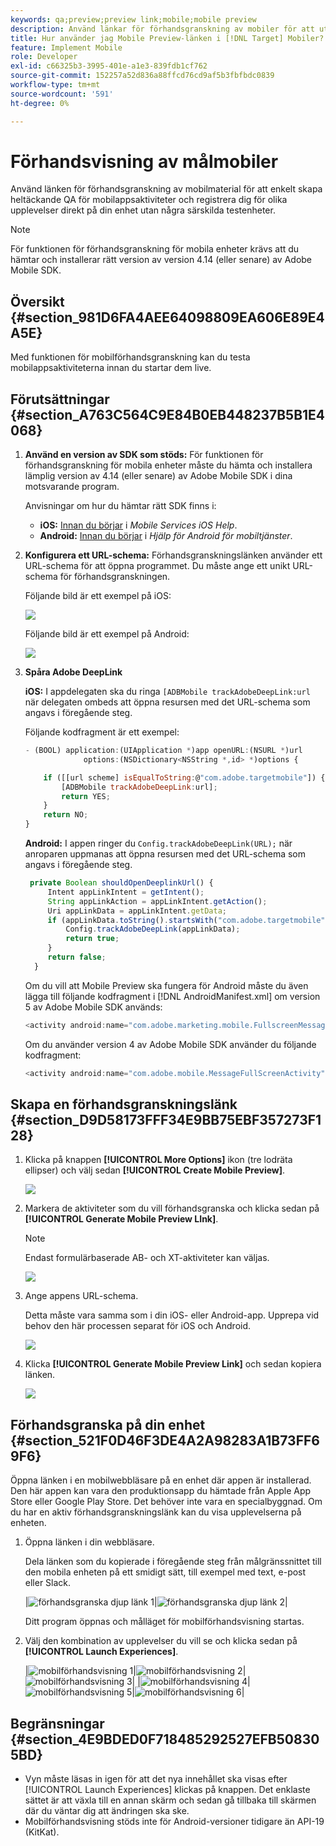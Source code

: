 ```yaml
---
keywords: qa;preview;preview link;mobile;mobile preview
description: Använd länkar för förhandsgranskning av mobiler för att utföra QA-åtgärder från början till slut för mobilappsaktiviteter. Ni kan registrera er för olika upplevelser utan särskilda testenheter.
title: Hur använder jag Mobile Preview-länken i [!DNL Target] Mobiler?
feature: Implement Mobile
role: Developer
exl-id: c66325b3-3995-401e-a1e3-839fdb1cf762
source-git-commit: 152257a52d836a88ffcd76cd9af5b3fbfbdc0839
workflow-type: tm+mt
source-wordcount: '591'
ht-degree: 0%

---
```


# Förhandsvisning av målmobiler

Använd länken för förhandsgranskning av mobilmaterial för att enkelt skapa heltäckande QA för mobilappsaktiviteter och registrera dig för olika upplevelser direkt på din enhet utan några särskilda testenheter.

>[!NOTE]
>
>För funktionen för förhandsgranskning för mobila enheter krävs att du hämtar och installerar rätt version av version 4.14 (eller senare) av Adobe Mobile SDK.

## Översikt {#section_981D6FA4AEE64098809EA606E89E4A5E}

Med funktionen för mobilförhandsgranskning kan du testa mobilappsaktiviteterna innan du startar dem live.

## Förutsättningar {#section_A763C564C9E84B0EB448237B5B1E4068}

1. **Använd en version av SDK som stöds:** För funktionen för förhandsgranskning för mobila enheter måste du hämta och installera lämplig version av 4.14 (eller senare) av Adobe Mobile SDK i dina motsvarande program.

   Anvisningar om hur du hämtar rätt SDK finns i:

   * **iOS:** [Innan du börjar](https://experienceleague.adobe.com/docs/mobile-services/ios/getting-started-ios/requirements.html) i *Mobile Services iOS Help*.
   * **Android:** [Innan du börjar](https://experienceleague.adobe.com/docs/mobile-services/android/getting-started-android/requirements.html) i *Hjälp för Android för mobiltjänster*.

1. **Konfigurera ett URL-schema:** Förhandsgranskningslänken använder ett URL-schema för att öppna programmet. Du måste ange ett unikt URL-schema för förhandsgranskningen.

   Följande bild är ett exempel på iOS:

   ![](assets/mobile-preview-url-scheme-ios.png)

   Följande bild är ett exempel på Android:

   ![](assets/Android_Deeplink.png)

1. **Spåra Adobe DeepLink**

   **iOS:** I appdelegaten ska du ringa `[ADBMobile trackAdobeDeepLink:url` när delegaten ombeds att öppna resursen med det URL-schema som angavs i föregående steg.

   Följande kodfragment är ett exempel:

   ```javascript
   - (BOOL) application:(UIApplication *)app openURL:(NSURL *)url 
                options:(NSDictionary<NSString *,id> *)options { 
   
       if ([[url scheme] isEqualToString:@"com.adobe.targetmobile"]) { 
           [ADBMobile trackAdobeDeepLink:url]; 
           return YES; 
       } 
       return NO; 
   } 
   ```

   **Android:** I appen ringer du `Config.trackAdobeDeepLink(URL);` när anroparen uppmanas att öppna resursen med det URL-schema som angavs i föregående steg.

   ```javascript
    private Boolean shouldOpenDeeplinkUrl() { 
        Intent appLinkIntent = getIntent(); 
        String appLinkAction = appLinkIntent.getAction(); 
        Uri appLinkData = appLinkIntent.getData; 
        if (appLinkData.toString().startsWith("com.adobe.targetmobile")) { 
            Config.trackAdobeDeepLink(appLinkData); 
            return true; 
        } 
        return false; 
     }
   ```

   Om du vill att Mobile Preview ska fungera för Android måste du även lägga till följande kodfragment i [!DNL AndroidManifest.xml] om version 5 av Adobe Mobile SDK används:

   ```javascript
   <activity android:name="com.adobe.marketing.mobile.FullscreenMessageActivity" />
   ```

   Om du använder version 4 av Adobe Mobile SDK använder du följande kodfragment:

   ```javascript
   <activity android:name="com.adobe.mobile.MessageFullScreenActivity" />
   ```

## Skapa en förhandsgranskningslänk {#section_D9D58173FFF34E9BB75EBF357273F128}

1. Klicka på knappen **[!UICONTROL More Options]** ikon (tre lodräta ellipser) och välj sedan **[!UICONTROL Create Mobile Preview]**.

   ![](assets/mobile-preview-create.png)

1. Markera de aktiviteter som du vill förhandsgranska och klicka sedan på **[!UICONTROL Generate Mobile Preview LInk]**.

   >[!NOTE]
   >
   >Endast formulärbaserade AB- och XT-aktiviteter kan väljas.

   ![](assets/mobile-preview-select-activities.png)

1. Ange appens URL-schema.

   Detta måste vara samma som i din iOS- eller Android-app. Upprepa vid behov den här processen separat för iOS och Android.

   ![](assets/mobile-preview-enter-url-scheme.png)

1. Klicka **[!UICONTROL Generate Mobile Preview Link]** och sedan kopiera länken.

   ![](assets/mobile-preview-generate-and-copy.png)

## Förhandsgranska på din enhet {#section_521F0D46F3DE4A2A98283A1B73FF69F6}

Öppna länken i en mobilwebbläsare på en enhet där appen är installerad. Den här appen kan vara den produktionsapp du hämtade från Apple App Store eller Google Play Store. Det behöver inte vara en specialbyggnad. Om du har en aktiv förhandsgranskningslänk kan du visa upplevelserna på enheten.

1. Öppna länken i din webbläsare.

   Dela länken som du kopierade i föregående steg från målgränssnittet till den mobila enheten på ett smidigt sätt, till exempel med text, e-post eller Slack.

   |![förhandsgranska djup länk 1](/help/main/c-target-mobile-app/assets/mobile-preview-open-deeplink.png)|![förhandsgranska djup länk 2](/help/main/c-target-mobile-app/assets/mobile-preview-open-app.png)|

   Ditt program öppnas och målläget för mobilförhandsvisning startas.

1. Välj den kombination av upplevelser du vill se och klicka sedan på **[!UICONTROL Launch Experiences]**.

   |![mobilförhandsvisning 1](/help/main/c-target-mobile-app/assets/mobile-preview-experience-selection-1.png)|![mobilförhandsvisning 2](/help/main/c-target-mobile-app/assets/mobile-preview-experience-result-1-france.png)|![mobilförhandsvisning 3](/help/main/c-target-mobile-app/assets/mobile-preview-experience-result-1-shipfree.png)| |![mobilförhandsvisning 4](/help/main/c-target-mobile-app/assets/mobile-preview-experience-selection-2.png)|![mobilförhandsvisning 5](/help/main/c-target-mobile-app/assets/mobile-preview-experience-result-2-aus.png)|![mobilförhandsvisning 6](/help/main/c-target-mobile-app/assets/mobile-preview-experience-result-2-10off.png)|

## Begränsningar {#section_4E9BDED0F718485292527EFB508305BD}

* Vyn måste läsas in igen för att det nya innehållet ska visas efter [!UICONTROL Launch Experiences] klickas på knappen. Det enklaste sättet är att växla till en annan skärm och sedan gå tillbaka till skärmen där du väntar dig att ändringen ska ske.
* Mobilförhandsvisning stöds inte för Android-versioner tidigare än API-19 (KitKat).
